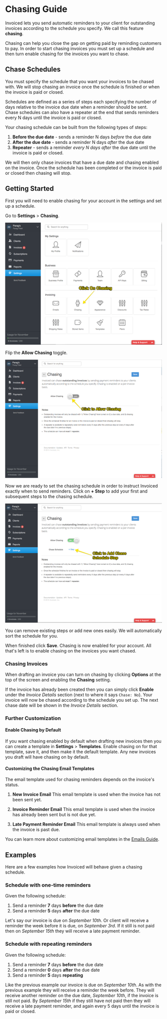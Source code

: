 # Chasing Guide

Invoiced lets you send automatic reminders to your client for outstanding invoices according to the schedule you specify. We call this feature **chasing**.

Chasing can help you close the gap on getting paid by reminding customers to pay. In order to start chasing invoices you must set up a schedule and then turn enable chasing for the invoices you want to chase.

## Chase Schedules

You must specify the schedule that you want your invoices to be chased with. We will stop chasing an invoice once the schedule is finished or when the invoice is paid or closed.

Schedules are defined as a series of steps each specifying the number of days relative to the invoice due date when a reminder should be sent. Chase schedules can also have a repeater at the end that sends reminders every N days until the invoice is paid or closed.

Your chasing schedule can be built from the following types of steps:

1. **Before the due date** - sends a reminder N days *before* the due date
2. **After the due date** - sends a reminder N days *after* the due date
3. **Repeater** - sends a reminder *every N days after* the due date until the invoice is paid or closed.

We will then only chase invoices that have a due date and chasing enabled on the invoice. Once the schedule has been completed or the invoice is paid or closed then chasing will stop.

## Getting Started

First you will need to enable chasing for your account in the settings and set up a schedule.

Go to **Settings** > **Chasing**.

![Invoice Settings Chasing](../img/invoice-setting-chasing.png)

Flip the **Allow Chasing** toggle.

![Invoice Settings Chasing Enable](../img/invoice-setting-chasing-enable.png)

Now we are ready to set the chasing schedule in order to instruct Invoiced exactly when to send reminders. Click on **+ Step** to add your first and subsequent steps to the chasing schedule.

![Invoice Settings Chasing Enable](../img/invoice-setting-chasing-add-step.png)

You can remove existing steps or add new ones easily. We will automatically sort the schedule for you.

When finished click **Save**. Chasing is now enabled for your account. All that's left is to enable chasing on the invoices you want chased.

### Chasing Invoices

When drafting an invoice you can turn on chasing by clicking **Options** at the top of the screen and enabling the **Chasing** setting.

If the invoice has already been created then you can simply click **Enable** under the *Invoice Details* section (next to where it says `Chase: No`). Your invoice will now be chased according to the schedule you set up. The next chase date will be shown in the *Invoice Details* section.

### Further Customization

#### Enable Chasing by Default

If you want chasing enabled by default when drafting new invoices then you can create a template in **Settings** > **Templates**. Enable chasing on for that template, save it, and then make it the default template. Any new invoices you draft will have chasing on by default.

#### Customizing the Chasing Email Templates

The email template used for chasing reminders depends on the invoice's status.

1. **New Invoice Email**
   This email template is used when the invoice has not been sent yet.

2. **Invoice Reminder Email**
   This email template is used when the invoice has already been sent but is not due yet.

3. **Late Payment Reminder Email**
   This email template is always used when the invoice is past due.

You can learn more about customizing email templates in the [Emails Guide](emails#customizing-email-templates).

## Examples

Here are a few examples how Invoiced will behave given a chasing schedule.

### Schedule with one-time reminders

Given the following schedule:

1. Send a reminder **7** days **before** the due date
2. Send a reminder **5** days **after** the due date

Let's say our invoice is due on *September 10th*. Or client will receive a reminder the week before it is due, on *September 3rd*. If it still is not paid then on *September 15th* they will receive a late payment reminder.

### Schedule with repeating reminders

Given the following schedule:

1. Send a reminder **7** days **before** the due date
1. Send a reminder **0** days **after** the due date
2. Send a reminder **5** days **repeating**

Like the previous example our invoice is due on *September 10th*. As with the previous example they will receive a reminder the week before. They will receive another reminder on the due date, *September 10th*, if the invoice is still not paid. By *September 15th* if they still have not paid then they will receive a late payment reminder, and again every 5 days until the invoice is paid or closed.
